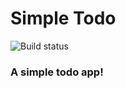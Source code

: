 # Simple Todo
![Build status](https://build.appcenter.ms/v0.1/apps/e37ca980-6376-4b55-96cf-c1d9e5b99d21/branches/master/badge)

### A simple todo app!